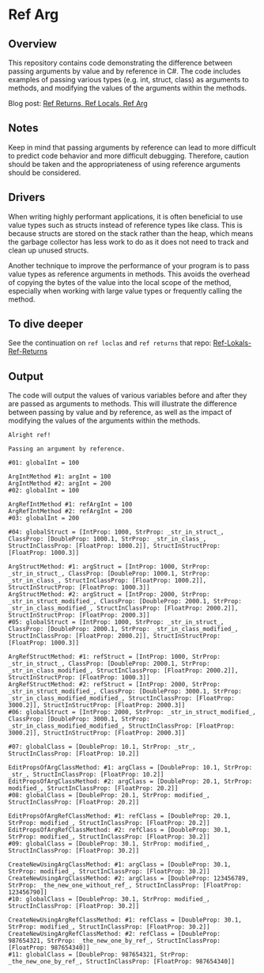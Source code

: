 # Ref Arg

## Overview

This repository contains code demonstrating the difference between passing arguments by value and by reference in C#. The code includes examples of passing various types (e.g. int, struct, class) as arguments to methods, and modifying the values of the arguments within the methods.

Blog post: [Ref Returns, Ref Locals, Ref Arg](https://teovincentblog.wordpress.com/2022/12/26/ref-returns-ref-locals-ref-arg)

## Notes
Keep in mind that passing arguments by reference can lead to more difficult to predict code behavior and more difficult debugging. Therefore, caution should be taken and the appropriateness of using reference arguments should be considered.

## Drivers
When writing highly performant applications, it is often beneficial to use value types such as structs instead of reference types like class. This is because structs are stored on the stack rather than the heap, which means the garbage collector has less work to do as it does not need to track and clean up unused structs.

Another technique to improve the performance of your program is to pass value types as reference arguments in methods. This avoids the overhead of copying the bytes of the value into the local scope of the method, especially when working with large value types or frequently calling the method.

## To dive deeper
See the continuation on `ref loclas` and `ref returns` that repo: [Ref-Lokals-Ref-Returns](https://github.com/ArturWincenciak/Ref-Locals-Ref-Returns)

## Output
The code will output the values of various variables before and after they are passed as arguments to methods. This will illustrate the difference between passing by value and by reference, as well as the impact of modifying the values of the arguments within the methods.

```
Alright ref!

Passing an argument by reference.

#01: globalInt = 100

ArgIntMethod #1: argInt = 100
ArgIntMethod #2: argInt = 200
#02: globalInt = 100

ArgRefIntMethod #1: refArgInt = 100
ArgRefIntMethod #2: refArgInt = 200
#03: globalInt = 200

#04: globalStruct = [IntProp: 1000, StrProp: _str_in_struct_, ClassProp: [DoubleProp: 1000.1, StrProp: _str_in_class_, StructInClassProp: [FloatProp: 1000.2]], StructInStructProp: [FloatProp: 1000.3]]

ArgStructMethod: #1: argStruct = [IntProp: 1000, StrProp: _str_in_struct_, ClassProp: [DoubleProp: 1000.1, StrProp: _str_in_class_, StructInClassProp: [FloatProp: 1000.2]], StructInStructProp: [FloatProp: 1000.3]]
ArgStructMethod: #2: argStruct = [IntProp: 2000, StrProp: _str_in_struct_modified_, ClassProp: [DoubleProp: 2000.1, StrProp: _str_in_class_modified_, StructInClassProp: [FloatProp: 2000.2]], StructInStructProp: [FloatProp: 2000.3]]
#05: globalStruct = [IntProp: 1000, StrProp: _str_in_struct_, ClassProp: [DoubleProp: 2000.1, StrProp: _str_in_class_modified_, StructInClassProp: [FloatProp: 2000.2]], StructInStructProp: [FloatProp: 1000.3]]

ArgRefStructMethod: #1: refStruct = [IntProp: 1000, StrProp: _str_in_struct_, ClassProp: [DoubleProp: 2000.1, StrProp: _str_in_class_modified_, StructInClassProp: [FloatProp: 2000.2]], StructInStructProp: [FloatProp: 1000.3]]
ArgRefStructMethod: #2: refStruct = [IntProp: 2000, StrProp: _str_in_struct_modified_, ClassProp: [DoubleProp: 3000.1, StrProp: _str_in_class_modified_modified_, StructInClassProp: [FloatProp: 3000.2]], StructInStructProp: [FloatProp: 2000.3]]
#06: globalStruct = [IntProp: 2000, StrProp: _str_in_struct_modified_, ClassProp: [DoubleProp: 3000.1, StrProp: _str_in_class_modified_modified_, StructInClassProp: [FloatProp: 3000.2]], StructInStructProp: [FloatProp: 2000.3]]

#07: globalClass = [DoubleProp: 10.1, StrProp: _str_, StructInClassProp: [FloatProp: 10.2]]

EditPropsOfArgClassMethod: #1: argClass = [DoubleProp: 10.1, StrProp: _str_, StructInClassProp: [FloatProp: 10.2]]
EditPropsOfArgClassMethod: #2: argClass = [DoubleProp: 20.1, StrProp: modified_, StructInClassProp: [FloatProp: 20.2]]
#08: globalClass = [DoubleProp: 20.1, StrProp: modified_, StructInClassProp: [FloatProp: 20.2]]

EditPropsOfArgRefClassMethod: #1: refClass = [DoubleProp: 20.1, StrProp: modified_, StructInClassProp: [FloatProp: 20.2]]
EditPropsOfArgRefClassMethod: #2: refClass = [DoubleProp: 30.1, StrProp: modified_, StructInClassProp: [FloatProp: 30.2]]
#09: globalClass = [DoubleProp: 30.1, StrProp: modified_, StructInClassProp: [FloatProp: 30.2]]

CreateNewUsingArgClassMethod: #1: argClass = [DoubleProp: 30.1, StrProp: modified_, StructInClassProp: [FloatProp: 30.2]]
CreateNewUsingArgClassMethod: #2: argClass = [DoubleProp: 123456789, StrProp: _the_new_one_without_ref_, StructInClassProp: [FloatProp: 123456790]]
#10: globalClass = [DoubleProp: 30.1, StrProp: modified_, StructInClassProp: [FloatProp: 30.2]]

CreateNewUsingArgRefClassMethod: #1: refClass = [DoubleProp: 30.1, StrProp: modified_, StructInClassProp: [FloatProp: 30.2]]
CreateNewUsingArgRefClassMethod: #2: refClass = [DoubleProp: 987654321, StrProp: _the_new_one_by_ref_, StructInClassProp: [FloatProp: 987654340]]
#11: globalClass = [DoubleProp: 987654321, StrProp: _the_new_one_by_ref_, StructInClassProp: [FloatProp: 987654340]]
```
